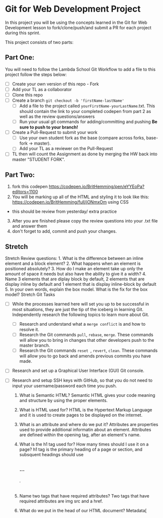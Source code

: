 # Git for Web Development Project
In this project you will be using the concepts learned in the Git for Web Development lesson to fork/clone/push/and submit a PR for each project during this sprint.

This project consists of two parts:

## Part One:
You will need to follow the Lambda School Git Workflow to add a file to this project follow the steps below:

- [ ] Create your own version of this repo - Fork
- [ ] Add your TL as a collaborator
- [ ] Clone this repo
- [ ] Create a branch `git checkout -b 'firstName-lastName'`
  - [ ] Add a file to the project called `yourFirstName-yourLastName`.txt. This should contain the link to your completed codepen from part 2 as well as the review questions/answers
  - [ ] Run your usual git commands for adding/committing and pushing **Be sure to push to your branch!**
- [ ] Create a Pull-Request to submit your work
  - [ ] Use your own student fork as the base (compare across forks, base-fork -> master).
  - [ ] Add your TL as a reviewer on the Pull-Request
- [ ] TL then will count the Assignment as done by merging the HW back into master "STUDENT FORK".

## Part Two:
1. fork this codepen https://codepen.io/BritHemming/pen/eYYEoPa?editors=1100
2. You will be marking up all of the HTML and styling it to look like this: https://codepen.io/BritHemming/full/jONmxOm using CSS
* this should be review from yesterday/ extra practice
3. After you are finished please copy the review questions into your .txt file and answer them
4. don't forget to add, commit and push your changes.


## Stretch
Stretch Review questions: 
    1. What is the difference between an inline element and a block element?
    2. What happens when an element is positioned absolutely? 
    3. How do I make an element take up only the amount of space it needs but also have the ability to give it a width? 
    4. Name 3 elements that are diplay block by default, 2 elements that are display inline by default and 1 element that is display inline-block by default
    5. In your own words, explain the box model. What is the fix for the box model? 
Stretch Git Tasks
- [ ] While the processes learned here will set you up to be successful in most situations, they are just the tip of the iceberg in learning Git. Independently research the following topics to learn more about Git.
  - [ ] Research and understand what a `merge conflict` is and how to resolve it.
  - [ ] Research the Git commands `pull`, `rebase`, `merge`. These commands will allow you to bring in changes that other developers push to the master branch.
  - [ ] Research the Git commands `reset `, `revert`, `clean`. These commands will allow you to go back and amends previous commits you have made.

- [ ] Research and set up a Graphical User Interface (GUI) Git console. 

- [ ] Research and setup SSH keys with GitHub, so that you do not need to input your username/password each time you push. 


    1. What is Semantic HTML? Semantic HTML gives your code meaning and structure by using the proper elements. 
   
    2. What is HTML used for? HTML is the Hypertext Markup Language and it is used to create pages to be displayed on the internet. 
   
    3. What is an attribute and where do we put it? Attributes are properties used to provide additional informatin about an element. Attributes are defined within the opening tag, after an element's name.
    
    4. What is the h1 tag used for? How many times should I use it on a page? h1 tag is the primary heading of a page or section, and subsquent headings should use <h2><h3>...<h6>.

    5. Name two tags that have required attributes? Two tags that have required attributes are img src and a href. 

    6. What do we put in the head of our HTML document? Metadata[<title><style><meta><link><script>] is put in the head of HTML. 

    7. What is an id? id an attribute that specifies a unique id for an element.

    8. What elements can I add an id to? any

    9. How many times can I use the same id on a page? one unique id that belongs to that single element.

    10. What is a class? used to define equal styles for elements with the same class name.

    11. What elements can I add a class to? inline elements 

    12. How many times can I use the same class on a page? can be used multiple times

    13. How do I get my link to open in a new tab? with an a href attribute

    14. What is the alt attribute used for? To give the link a description and for easier accessiblity.

    15. How do I reference an id? with the #

    16. What is the difference between a section and a div? If content adds to the document outline and represent a thematic group content then you'll use section whereas, if it's being grouped for styling purposes only and doesnt provide value to the the document then div would be best used. 

    17. What is CSS used for? Cascasding style sheet is used to give your page design.

    18. How do we select an element? Example - every h2 on the page #h2{;}

    19. What is the difference between a class and an id? - A class selector is a name preceded by a . and an id selector is a name preceded by a #. The difference between an id and class is that an id can be used to identify one element and a class can be used to identify more than one. Ex. .p{;} vs #nav{;}

    20. How do we select classes in CSS? .p {font-weight:bold;}

    21. How do we select a p element with a single class of “human””? human p{;}

    22. What is a parent child selector? When would this be useful? the parent child selector is placed between two css selectors. it matches only those elements matched by the second selector that are the direct children of elements matched by the first. it is useful because it is stricter.

    23. How do you select all links within a div with the class of sidebar? by using descendant selectors. #sidebar a:link {;}

    24. What is a pseudo selector? is a selector that selects elements that are in a specific state.

    25. What do we use the change the spacing between lines? line-height property

    26. What do we use to change the spacing between letters? letter-spacing

    27. What do we use to to change everything to CAPITALS? lowercase? Capitalize? text-transform

    28. How do I add a 1px border around my div that is dotted and black? div {border-style: dotted; border-width: 1px; border-color: black;}

    29. How do I select everything on the page? * selector

    30. How do I write a comment in CSS? /* this is how */

    31. How do I find out what file I am in, when I am using the command line? 

    32. Using the command line - how do I see a list of files/folders in my current folder? ls

    33. How do I remove a file via the command line? Why do I have to be careful with this? rm, and you have to be careful because you can delete something thats you cant recover.

    34. Why should I use version control? 

    35. How often should I commit to github? As often as needed, but not for every change.

    36. What is the command we would use to push our repo up to github? git push

    37. Walk me through Lambda's git flow. 
    Fork repo, Clone repo git clone URL, make changes and run git status, the stage the  changes git add, commit the changes using git commit -m "our message" git push to 

Stretch Questions

    1. What is the difference between an inline element and a block element?
    Inline elements do not begin on a new line. They fall into the normal flow of a document, lining up one after the other and only keep the width of their content, whereas, block-level elements begin on a new line, stacking one on top of the other and occupy any available width.

    2. What happens when an element is positioned absolutely? it is positioned automatically to the starting point of its parent element.

    3. How do I make an element take up only the amount of space it needs but also have the ability to give it a width? 

    4. Name 3 elements that are diplay block by default, 2 elements that are display inline by default and 1 element that is display inline-block by default? 3 elements that are display block are: <div> <h1>-<h6> <p> 2 elements that are display inline are: <span> <a> and 1 element that is <li>.

    5. In your own words, explain the box model. What is the fix for the box model? The box model describes the structure of page elements as they are laid out on the web page. Margin, padding, and border.

